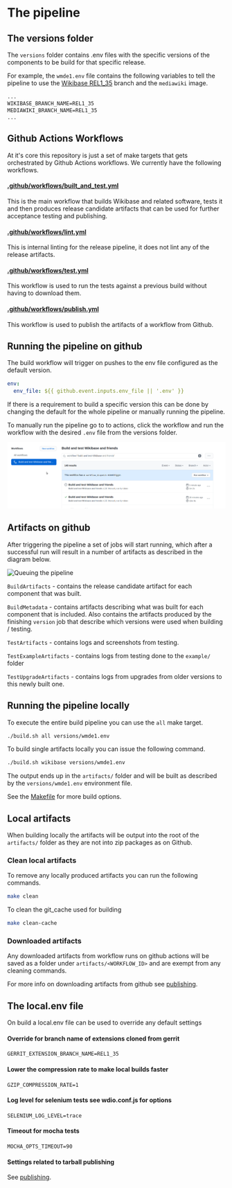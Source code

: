 # The pipeline
## The versions folder

The `versions` folder contains .env files with the specific versions of the components to be build for that specific release.

For example, the `wmde1.env` file contains the following variables to tell the pipeline to use the [Wikibase REL1_35] branch and the `mediawiki` image.

```
...
WIKIBASE_BRANCH_NAME=REL1_35
MEDIAWIKI_BRANCH_NAME=REL1_35
...
``` 
## Github Actions Workflows

At it's core this repository is just a set of make targets that gets orchestrated by Github Actions workflows. We currently have the following workflows.
#### [.github/workflows/built_and_test.yml](.github/workflows/built_and_test.yml)

This is the main workflow that builds Wikibase and related software, tests it and then produces release candidate artifacts that can be used for further acceptance testing and publishing.
#### [.github/workflows/lint.yml](.github/workflows/lint.yml)

This is internal linting for the release pipeline, it does not lint any of the release artifacts.
#### [.github/workflows/test.yml](.github/workflows/test.yml)

This workflow is used to run the tests against a previous build without having to download them.
#### [.github/workflows/publish.yml](.github/workflows/publish.yml)

This workflow is used to publish the artifacts of a workflow from Github.

## Running the pipeline on github

The build workflow will trigger on pushes to the env file configured as the default version.

```yml
env:
  env_file: ${{ github.event.inputs.env_file || '.env' }}

```

If there is a requirement to build a specific version this can be done by changing the default for the whole pipeline or manually running the pipeline.

To manually run the pipeline go to to actions, click the workflow and run the workflow with the desired `.env` file from the versions folder.

![Queuing the pipeline](../images/queue_job.gif "Queuing the pipeline")

## Artifacts on github

After triggering the pipeline a set of jobs will start running, which after a successful run will result in a number of artifacts as described in the diagram below.

![Queuing the pipeline](../../diagrams/output/overview.svg "Queuing the pipeline")

`BuildArtifacts` - contains the release candidate artifact for each component that was built.

`BuildMetadata` - contains artifacts describing what was built for each component that is included. Also contains the artifacts produced by the finishing `version` job that describe which versions were used when building / testing.

`TestArtifacts` - contains logs and screenshots from testing.

`TestExampleArtifacts` - contains logs from testing done to the `example/` folder

`TestUpgradeArtifacts` - contains logs from upgrades from older versions to this newly built one.

## Running the pipeline locally

To execute the entire build pipeline you can use the `all` make target.

```sh
./build.sh all versions/wmde1.env
```

To build single artifacts locally you can issue the following command.

```sh
./build.sh wikibase versions/wmde1.env
```

The output ends up in the `artifacts/` folder and will be built as described by the `versions/wmde1.env` environment file.


See the [Makefile](../../Makefile) for more build options.

## Local artifacts

When building locally the artifacts will be output into the root of the `artifacts/` folder as they are not into zip packages as on Github.


### Clean local artifacts
To remove any locally produced artifacts you can run the following commands.

```sh
make clean
```

To clean the git_cache used for building

```sh
make clean-cache
```
### Downloaded artifacts

Any downloaded artifacts from workflow runs on github actions will be saved as a folder under `artifacts/<WORKFLOW_ID>` and are exempt from any cleaning commands.

For more info on downloading artifacts from github see [publishing](publishing.md).

[Wikibase REL1_35]: https://gerrit.wikimedia.org/g/mediawiki/extensions/Wikibase/+/refs/heads/REL1_35

## The local.env file

On build a local.env file can be used to override any default settings

#### Override for branch name of extensions cloned from gerrit
```
GERRIT_EXTENSION_BRANCH_NAME=REL1_35
```
#### Lower the compression rate to make local builds faster
```
GZIP_COMPRESSION_RATE=1
```
#### Log level for selenium tests see wdio.conf.js for options
```
SELENIUM_LOG_LEVEL=trace
```
#### Timeout for mocha tests
```
MOCHA_OPTS_TIMEOUT=90
```

#### Settings related to tarball publishing
See [publishing](publishing.md).
